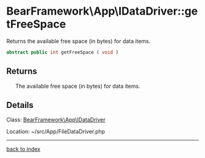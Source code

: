 # BearFramework\App\IDataDriver::getFreeSpace

Returns the available free space (in bytes) for data items.

```php
abstract public int getFreeSpace ( void )
```

## Returns

&nbsp;&nbsp;&nbsp;&nbsp;&nbsp;&nbsp;The available free space (in bytes) for data items.

## Details

Class: [BearFramework\App\IDataDriver](bearframework.app.idatadriver.class.md)

Location: ~/src/App/FileDataDriver.php

---

[back to index](index.md)


